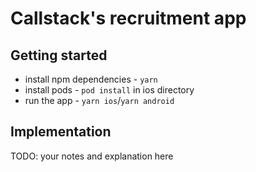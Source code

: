 # Callstack's recruitment app

## Getting started

- install npm dependencies - `yarn`
- install pods - `pod install` in ios directory
- run the app - `yarn ios`/`yarn android`

## Implementation

TODO: your notes and explanation here
